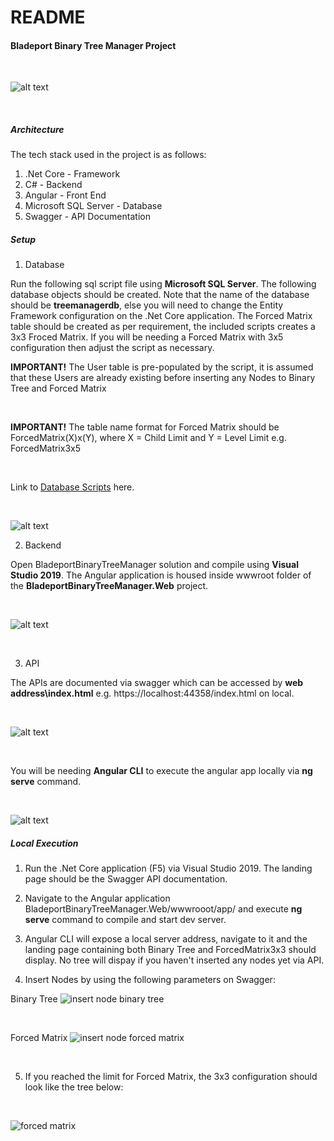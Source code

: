 # <h1>README</h1>
<h4>Bladeport Binary Tree Manager Project</h4>

<br>

 ![alt text](https://github.com/Sagaracorp/BladeportBinaryTreeManager/blob/master/ReadMe/binarytree.png?raw=true)

<br>

<h5>Architecture</h5>

The tech stack used in the project is as follows:

1. .Net Core - Framework
2. C# - Backend
3. Angular - Front End
4. Microsoft SQL Server - Database
5. Swagger - API Documentation

<h5>Setup</h5>

1. Database

Run the following sql script file using <b>Microsoft SQL Server</b>. The following database objects should be created. 
Note that the name of the database should be <b>treemanagerdb</b>, else you will need to change the Entity Framework configuration on the .Net Core application.
The Forced Matrix table should be created as per requirement, the included scripts creates a 3x3 Froced Matrix. If you will be needing a Forced Matrix with 3x5 configuration then adjust the script as necessary. 

<p><b>IMPORTANT!</b> The User table is pre-populated by the script, it is assumed that these Users are already existing before inserting any Nodes to Binary Tree and Forced Matrix</p>
<br>
<p><b>IMPORTANT!</b> The table name format for Forced Matrix should be ForcedMatrix(X)x(Y), where X = Child Limit and Y = Level Limit e.g. ForcedMatrix3x5</p>

<br>

Link to [Database Scripts](https://github.com/Sagaracorp/BladeportBinaryTreeManager/blob/master/ReadMe/database_script.sql) here.

<br>

![alt text](https://github.com/Sagaracorp/BladeportBinaryTreeManager/blob/master/ReadMe/database.png?raw=true)

2. Backend 

Open BladeportBinaryTreeManager solution and compile using <b>Visual Studio 2019</b>. The Angular application is housed inside wwwroot folder of the <b>BladeportBinaryTreeManager.Web</b> project. 
  
<br>

![alt text](https://github.com/Sagaracorp/BladeportBinaryTreeManager/blob/master/ReadMe/angular.png?raw=true)

<br>

3. API 

The APIs are documented via swagger which can be accessed by <b>web address\index.html</b> e.g. https://localhost:44358/index.html on local.

<br>

![alt text](https://github.com/Sagaracorp/BladeportBinaryTreeManager/blob/master/ReadMe/swagger.png?raw=true)

<br>

You will be needing <b>Angular CLI</b> to execute the angular app locally via <b>ng serve</b> command. 
  
<br>

![alt text](https://github.com/Sagaracorp/BladeportBinaryTreeManager/blob/master/ReadMe/angularcli.png?raw=true)

<h5>Local Execution</h5>

1. Run the .Net Core application (F5) via Visual Studio 2019. The landing page should be the Swagger API documentation. 

2. Navigate to the Angular application BladeportBinaryTreeManager.Web/wwwrooot/app/ and execute <b>ng serve</b> command to compile and start dev server.

3. Angular CLI will expose a local server address, navigate to it and the landing page containing both Binary Tree and ForcedMatrix3x3 should display. No tree will dispay if you haven't inserted any nodes yet via API.

4. Insert Nodes by using the following parameters on Swagger:

  Binary Tree
  ![insert node binary tree](https://github.com/Sagaracorp/BladeportBinaryTreeManager/blob/master/ReadMe/swagger_insert_bt.png?raw=true)
  
  <br>
  
  Forced Matrix 
  ![insert node forced matrix](https://github.com/Sagaracorp/BladeportBinaryTreeManager/blob/master/ReadMe/swagger_insert_fm.png?raw=true)
  
  <br>
  
5. If you reached the limit for Forced Matrix, the 3x3 configuration should look like the tree below:

  <br>
  
   ![forced matrix](https://github.com/Sagaracorp/BladeportBinaryTreeManager/blob/master/ReadMe/forcedmatrix.png?raw=true)
   
  <br>
 
